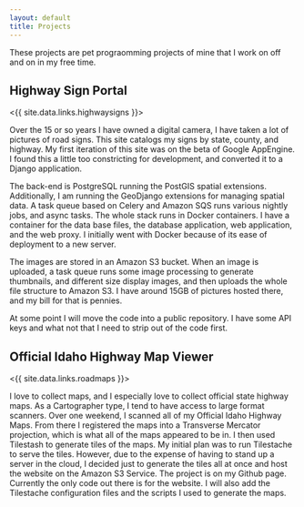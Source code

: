 ```yaml
---
layout: default
title: Projects
---
```


These projects are pet prograomming projects of mine that I work on off and on in my free time.

Highway Sign Portal
-------------------
<{{ site.data.links.highwaysigns }}>

Over the 15 or so years I have owned a digital camera, I have taken a lot of pictures of road signs.  This site catalogs my signs by state, county, and highway.  My first iteration of this site was on the beta of Google AppEngine.  I found this a little too constricting for development, and converted it to a Django application.

The back-end is PostgreSQL running the PostGIS spatial extensions.  Additionally, I am running the GeoDjango extensions for managing spatial data.  A task queue based on Celery and Amazon SQS runs various nightly jobs, and async tasks.  The whole stack runs in Docker containers.  I have a container for the data base files, the database application, web application, and the web proxy.  I initially went with Docker because of its ease of deployment to a new server.

The images are stored in an Amazon S3 bucket.  When an image is uploaded, a task queue runs some image processing to generate thumbnails, and different size display images, and then uploads the whole file structure to Amazon S3.  I have around 15GB of pictures hosted there, and my bill for that is pennies.

At some point I will move the code into a public repository.  I have some API keys and what not that I need to strip out of the code first.


Official Idaho Highway Map Viewer
--------------------------------------
<{{ site.data.links.roadmaps }}>

I love to collect maps, and I especially love to collect official state highway maps.  As a Cartographer type, I tend to have access to large format scanners.  Over one weekend, I scanned all of my Official Idaho Highway Maps.  From there I registered the maps into a Transverse Mercator projection, which is what all of the maps appeared to be in.  I then used Tilestash to generate tiles of the maps.  My initial plan was to run Tilestache to serve the tiles.  However, due to the expense of having to stand up a server in the cloud, I decided just to generate the tiles all at once and host the website on the Amazon S3 Service.  The project is on my Github page.  Currently the only code out there is for the website.  I will also add the Tilestache configuration files and the scripts I used to generate the maps.